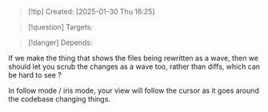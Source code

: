 
>[!tip] Created: [2025-01-30 Thu 16:25]

>[!question] Targets: 

>[!danger] Depends: 

If we make the thing that shows the files being rewritten as a wave, then we should let you scrub the changes as a wave too, rather than diffs, which can be hard to see ?

In follow mode / iris mode, your view will follow the cursor as it goes around the codebase changing things.


